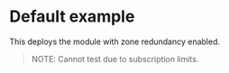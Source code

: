 # Default example

This deploys the module with zone redundancy enabled.

> NOTE: Cannot test due to subscription limits.
